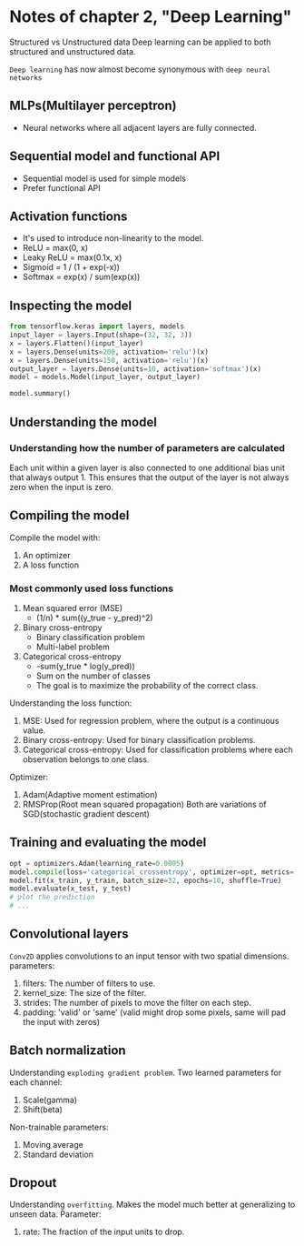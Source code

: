 # Notes of chapter 2, "Deep Learning"

Structured vs Unstructured data
Deep learning can be applied to both structured and unstructured data.

`Deep learning` has now almost become synonymous with `deep neural networks`

## MLPs(Multilayer perceptron)
- Neural networks where all adjacent layers are fully connected.

## Sequential model and functional API
- Sequential model is used for simple models
- Prefer functional API

## Activation functions
- It's used to introduce non-linearity to the model.
- ReLU = max(0, x)
- Leaky ReLU = max(0.1x, x)
- Sigmoid = 1 / (1 + exp(-x))
- Softmax = exp(x) / sum(exp(x))

## Inspecting the model
```python
from tensorflow.keras import layers, models
input_layer = layers.Input(shape=(32, 32, 3))
x = layers.Flatten()(input_layer)
x = layers.Dense(units=200, activation='relu')(x)
x = layers.Dense(units=150, activation='relu')(x)
output_layer = layers.Dense(units=10, activation='softmax')(x)
model = models.Model(input_layer, output_layer)

model.summary()
```

## Understanding the model
### Understanding how the number of parameters are calculated
Each unit within a given layer is also connected to one additional bias unit that always output 1.
This ensures that the output of the layer is not always zero when the input is zero.

## Compiling the model
Compile the model with:
1. An optimizer
2. A loss function

### Most commonly used loss functions
1. Mean squared error (MSE)
   * (1/n) * sum((y_true - y_pred)^2)
2. Binary cross-entropy
   * Binary classification problem
   * Multi-label problem
3. Categorical cross-entropy
   * -sum(y_true * log(y_pred))
   * Sum on the number of classes
   * The goal is to maximize the probability of the correct class.

Understanding the loss function:
1. MSE: Used for regression problem, where the output is a continuous value.
2. Binary cross-entropy: Used for binary classification problems.
3. Categorical cross-entropy: Used for classification problems where each observation belongs to one class.

Optimizer:
1. Adam(Adaptive moment estimation)
2. RMSProp(Root mean squared propagation)
Both are variations of SGD(stochastic gradient descent)

## Training and evaluating the model
```python
opt = optimizers.Adam(learning_rate=0.0005)
model.compile(loss='categorical_crossentropy', optimizer=opt, metrics=['accuracy'])
model.fit(x_train, y_train, batch_size=32, epochs=10, shuffle=True)
model.evaluate(x_test, y_test)
# plot the prediction
# ...
```

## Convolutional layers
`Conv2D` applies convolutions to an input tensor with two spatial dimensions.
parameters:
1. filters: The number of filters to use.
2. kernel_size: The size of the filter.
3. strides: The number of pixels to move the filter on each step.
4. padding: 'valid' or 'same' (valid might drop some pixels, same will pad the input with zeros)

## Batch normalization
Understanding `exploding gradient problem`.
Two learned parameters for each channel:
1. Scale(gamma)
2. Shift(beta)

Non-trainable parameters:
1. Moving average
2. Standard deviation

## Dropout
Understanding `overfitting`.
Makes the model much better at generalizing to unseen data.
Parameter:
1. rate: The fraction of the input units to drop.